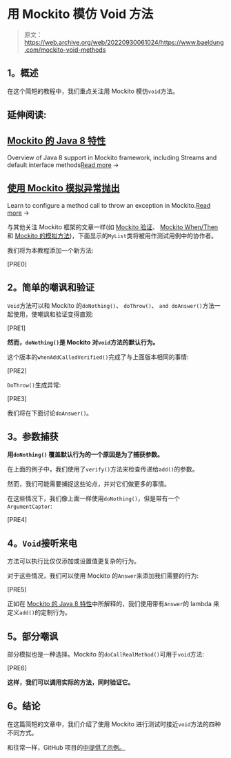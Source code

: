 # 用 Mockito 模仿 Void 方法

> 原文：<https://web.archive.org/web/20220930061024/https://www.baeldung.com/mockito-void-methods>

## **1。概述**

在这个简短的教程中，我们重点关注用 Mockito 模仿`void`方法。

## 延伸阅读:

## [Mockito 的 Java 8 特性](/web/20220630141603/https://www.baeldung.com/mockito-2-java-8)

Overview of Java 8 support in Mockito framework, including Streams and default interface methods[Read more](/web/20220630141603/https://www.baeldung.com/mockito-2-java-8) →

## [使用 Mockito 模拟异常抛出](/web/20220630141603/https://www.baeldung.com/mockito-exceptions)

Learn to configure a method call to throw an exception in Mockito.[Read more](/web/20220630141603/https://www.baeldung.com/mockito-exceptions) →

与其他关注 Mockito 框架的文章一样(如 [Mockito 验证](/web/20220630141603/https://www.baeldung.com/mockito-verify)、 [Mockito When/Then](/web/20220630141603/https://www.baeldung.com/mockito-behavior) 和 [Mockito 的模拟方法](/web/20220630141603/https://www.baeldung.com/mockito-mock-methods))，下面显示的`MyList`类将被用作测试用例中的协作者。

我们将为本教程添加一个新方法:

[PRE0]

## **2。简单的嘲讽和验证**

`Void`方法可以和 Mockito 的`doNothing()`、 `doThrow()`、 `and doAnswer()`方法一起使用，使嘲讽和验证变得直观:

[PRE1]

**然而，`doNothing()`是 Mockito 对`void`方法的默认行为。**

这个版本的`whenAddCalledVerified()`完成了与上面版本相同的事情:

[PRE2]

`DoThrow()`生成异常:

[PRE3]

我们将在下面讨论`doAnswer()`。

## **3。参数捕获**

**用`doNothing()` 覆盖默认行为的一个原因是为了捕获参数。**

在上面的例子中，我们使用了`verify()`方法来检查传递给`add()`的参数。

然而，我们可能需要捕捉这些论点，并对它们做更多的事情。

在这些情况下，我们像上面一样使用`doNothing()`，但是带有一个`ArgumentCaptor`:

[PRE4]

## **4。`Void`接听来电**

方法可以执行比仅仅添加或设置值更复杂的行为。

对于这些情况，我们可以使用 Mockito 的`Answer`来添加我们需要的行为:

[PRE5]

正如在 [Mockito 的 Java 8 特性](/web/20220630141603/https://www.baeldung.com/mockito-2-java-8)中所解释的，我们使用带有`Answer`的 lambda 来定义`add()`的定制行为。

## **5。部分嘲讽**

部分模拟也是一种选择。Mockito 的`doCallRealMethod()`可用于`void`方法:

[PRE6]

**这样，我们可以调用实际的方法，同时验证它。**

## **6。结论**

在这篇简短的文章中，我们介绍了使用 Mockito 进行测试时接近`void`方法的四种不同方式。

和往常一样，GitHub 项目的[中提供了示例。](https://web.archive.org/web/20220630141603/https://github.com/eugenp/tutorials/tree/master/testing-modules/mockito)
